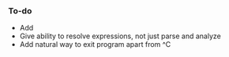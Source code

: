 ### To-do

- Add 
- Give ability to resolve expressions, not just parse and analyze
- Add natural way to exit program apart from ^C